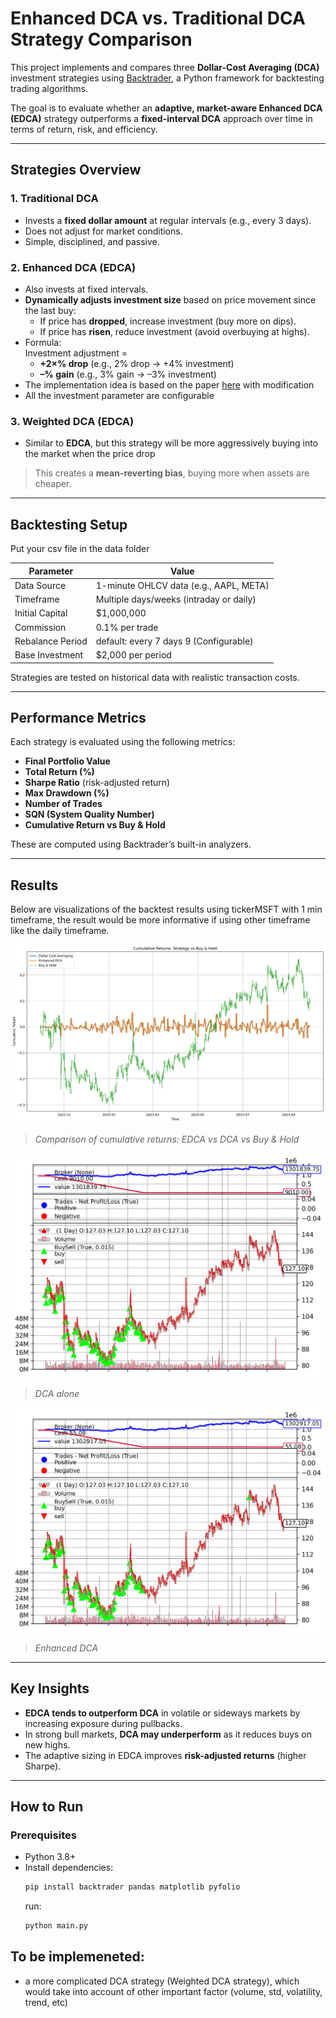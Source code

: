 # Enhanced DCA vs. Traditional DCA Strategy Comparison

This project implements and compares three **Dollar-Cost Averaging (DCA)** investment strategies using [Backtrader](https://www.backtrader.com/), a Python framework for backtesting trading algorithms.

The goal is to evaluate whether an **adaptive, market-aware Enhanced DCA (EDCA)** strategy outperforms a **fixed-interval DCA** approach over time in terms of return, risk, and efficiency.

---

## Strategies Overview

### 1. **Traditional DCA**
- Invests a **fixed dollar amount** at regular intervals (e.g., every 3 days).
- Does not adjust for market conditions.
- Simple, disciplined, and passive.

### 2. **Enhanced DCA (EDCA)**
- Also invests at fixed intervals.
- **Dynamically adjusts investment size** based on price movement since the last buy:
  - If price has **dropped**, increase investment (buy more on dips).
  - If price has **risen**, reduce investment (avoid overbuying at highs).
- Formula:  
  Investment adjustment =  
    - **+2×% drop** (e.g., 2% drop → +4% investment)  
    - **–% gain** (e.g., 3% gain → –3% investment) 
- The implementation idea is based on the paper [here](https://digitalcommons.unl.edu/cgi/viewcontent.cgi?article=1025&context=financefacpub) with modification
- All the investment parameter are configurable

### 3. **Weighted DCA (EDCA)**
- Similar to **EDCA**, but this strategy will be more aggressively buying into the market when the price drop 

> This creates a **mean-reverting bias**, buying more when assets are cheaper.

---

## Backtesting Setup
Put your csv file in the data folder

| Parameter | Value |
|--------|-------|
| Data Source | 1-minute OHLCV data (e.g., AAPL, META) |
| Timeframe | Multiple days/weeks (intraday or daily) |
| Initial Capital | $1,000,000 |
| Commission | 0.1% per trade |
| Rebalance Period | default: every 7 days 9 (Configurable) |
| Base Investment | $2,000 per period |

Strategies are tested on historical data with realistic transaction costs.

---

## Performance Metrics

Each strategy is evaluated using the following metrics:

- **Final Portfolio Value**
- **Total Return (%)**
- **Sharpe Ratio** (risk-adjusted return)
- **Max Drawdown (%)**
- **Number of Trades**
- **SQN (System Quality Number)**
- **Cumulative Return vs Buy & Hold**

These are computed using Backtrader’s built-in analyzers.

---

## Results

Below are visualizations of the backtest results using tickerMSFT with 1 min timeframe, the result would be more informative if using other timeframe like the daily timeframe.

![Cumulative Returns](/cumulative_returns.png)
> *Comparison of cumulative returns: EDCA vs DCA vs Buy & Hold*

![DCA](/Dollar%20Cost%20Averaging.png)
> *DCA alone*

![Enhanced DCA](/Enhanced%20DCA.png)
> *Enhanced DCA*

---

## Key Insights

- **EDCA tends to outperform DCA** in volatile or sideways markets by increasing exposure during pullbacks.
- In strong bull markets, **DCA may underperform** as it reduces buys on new highs.
- The adaptive sizing in EDCA improves **risk-adjusted returns** (higher Sharpe).

---


## How to Run

### Prerequisites
- Python 3.8+
- Install dependencies:
  ```bash
  pip install backtrader pandas matplotlib pyfolio
  ```
  run:
    ```bash
    python main.py
    ```



## To be implemeneted:
- a more complicated DCA strategy (Weighted DCA strategy), which would take into account of other important factor (volume, std, volatility, trend, etc)
